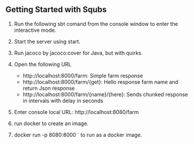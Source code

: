 Getting Started with Squbs
--------------------------

1. Run the following sbt comand from the console window to enter the interactive mode.

2. Start the server using start.

3. Run jacoco by jacoco:cover for Java, but with quirks.

5. Open the following URL
   * http://localhost:8000/farm: Simple farm response
   * http://localhost:8000/farm/{get}: Hello response farm name and return Json response
   * http://localhost:8000/farm/{name}/{here}: Sends chunked response in intervals with delay in seconds

6. Enter console local URL: http://localhost:8080/farm

7. run docker to create an image.

8. docker run -p 8080:8000 <farm>` to run as a docker image.
